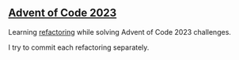 ## [Advent of Code 2023](https://adventofcode.com/2023)
Learning [refactoring](https://refactoring.com/) while solving Advent of Code 2023 challenges.

I try to commit each refactoring separately.
